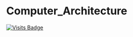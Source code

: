 # Computer_Architecture
[![Visits Badge](https://badges.pufler.dev/visits/71460-4-F/Computer_Architecture)](https://badges.pufler.dev)
